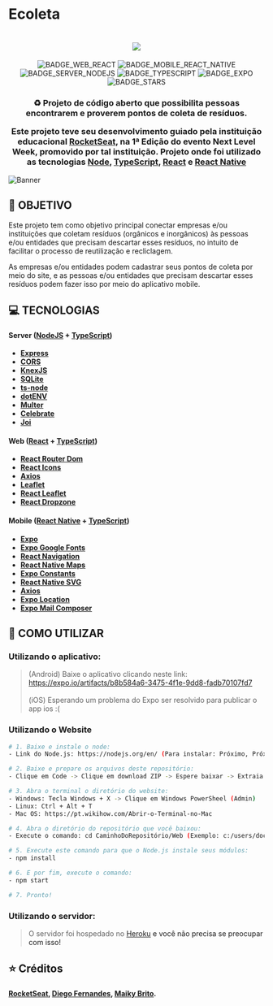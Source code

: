 # Ecoleta
<h1 align=center>
<img src="https://lh3.googleusercontent.com/pw/ACtC-3cPHvtbek_SSKZ6b7a21TNL3zEK6CJ8zSXtmhiKOI3cWcZqAPtWjKWSzFf1zj1MnJ1Vm_-_6Cz7c-Iwq2untB78eTHUKcey18kErLgR-l2Da1-sBGpwBPnz7gZNrXj71EusgzMmCtCoYMIqNJ8saNE=w1323-h658-no?authuser=0" />
</h1>

<div align="center">

![BADGE_WEB_REACT] ![BADGE_MOBILE_REACT_NATIVE] ![BADGE_SERVER_NODEJS] ![BADGE_TYPESCRIPT] ![BADGE_EXPO] ![BADGE_STARS]

</div>

<h3 align="center">

♻️ Projeto de código aberto que possibilita pessoas encontrarem e proverem pontos de coleta de resíduos.

Este projeto teve seu desenvolvimento guiado pela instituição educacional <a href="www.rocketseat.com">**RocketSeat**<a>, na 1ª Edição do evento Next Level Week, promovido por tal instituição. Projeto onde foi utilizado as tecnologias <a href="https://nodejs.org/en/">**Node**<a>, <a href="https://www.typescriptlang.org">**TypeScript**<a>, <a href="https://reactjs.org">**React**<a> e <a href="https://reactnative.dev">**React Native**<a>

</h3>

![Banner](https://i.imgur.com/RmPQHOV.png)

## **:dart: OBJETIVO**

Este projeto tem como objetivo principal conectar empresas e/ou instituições que coletam resíduos (orgânicos e inorgânicos) às pessoas e/ou entidades que precisam descartar esses resíduos, no intuito de facilitar o processo de reutilização e recliclagem.

As empresas e/ou entidades podem cadastrar seus pontos de coleta por meio do site, e as pessoas e/ou entidades que precisam descartar esses resíduos podem fazer isso por meio do aplicativo mobile.

## **:computer: TECNOLOGIAS**


#### **Server** ([NodeJS][node] + [TypeScript][typescript])

  - **[Express][express]**
  - **[CORS][cors]**
  - **[KnexJS][knex]**
  - **[SQLite][sqlite3]**
  - **[ts-node][tsnode]**
  - **[dotENV][dotenv]**
  - **[Multer][multer]**
  - **[Celebrate][celebrate]**
  - **[Joi][joi]**


#### **Web** ([React][react] + [TypeScript][typescript])

  - **[React Router Dom][react_router_dom]**
  - **[React Icons][react_icons]**
  - **[Axios][axios]**
  - **[Leaflet][leaflet]**
  - **[React Leaflet][react_leaflet]**
  - **[React Dropzone][react_dropzone]**



#### **Mobile** ([React Native][react_native] + [TypeScript][typescript])

  - **[Expo][expo]**
  - **[Expo Google Fonts][expo_google_fonts]**
  - **[React Navigation][react_navigation]**
  - **[React Native Maps][react_native_maps]**
  - **[Expo Constants][expo_constants]**
  - **[React Native SVG][react_native_svg]**
  - **[Axios][axios]**
  - **[Expo Location][expo_location]**
  - **[Expo Mail Composer][expo_mail_composer]**


## **:game_die: COMO UTILIZAR**

### Utilizando o aplicativo:
> (Android) Baixe o aplicativo  clicando neste link: https://expo.io/artifacts/b8b584a6-3475-4f1e-9dd8-fadb70107fd7<br><br>
> (iOS) Esperando um problema do Expo ser resolvido para publicar o app ios :(

### Utilizando o Website

```sh
# 1. Baixe e instale o node:
- Link do Node.js: https://nodejs.org/en/ (Para instalar: Próximo, Próximo, Próximo...)

# 2. Baixe e prepare os arquivos deste repositório:
- Clique em Code -> Clique em download ZIP -> Espere baixar -> Extraia o arquivo baixado

# 3. Abra o terminal o diretório do website:
- Windows: Tecla Windows + X -> Clique em Windows PowerSheel (Admin)
- Linux: Ctrl + Alt + T
- Mac OS: https://pt.wikihow.com/Abrir-o-Terminal-no-Mac

# 4. Abra o diretório do repositório que você baixou:
- Execute o comando: cd CaminhoDoRepositório/Web (Exemplo: c:/users/documents/woen/Ecoleta/Web)

# 5. Execute este comando para que o Node.js instale seus módulos:
- npm install

# 6. E por fim, execute o comando:
- npm start

# 7. Pronto!
```

### Utilizando o servidor:
> O servidor foi hospedado no <a href="www.heroku.com">Heroku<a> e você não precisa se preocupar com isso!

## :star: Créditos 

<h4> 
  
  <a href="https://www.instagram.com/rocketseat_oficial/">**RocketSeat**<a>, 
  <a href="https://www.instagram.com/dieegosf/">**Diego Fernande**s<a>,
  <a href="https://www.instagram.com/maykbrito/">**Maiky Brito**<a>.
  
<h4>


<!-- Technologies -->

[react]: https://reactjs.org/

[typescript]: https://www.typescriptlang.org/

[node]: https://nodejs.org/en/

[leaflet]: https://react-leaflet.js.org/en/

[react_native]: http://www.reactnative.com/

[express]: https://expressjs.com/

[cors]: https://expressjs.com/en/resources/middleware/cors.html

[knex]: http://knexjs.org/

[sqlite3]: https://github.com/mapbox/node-sqlite3

[tsnode]: https://github.com/TypeStrong/ts-node

[react_leaflet]: https://react-leaflet.js.org/

[react_router_dom]: https://github.com/ReactTraining/react-router/tree/master/packages/react-router-dom

[react_icons]: https://react-icons.github.io/react-icons/

[axios]: https://github.com/axios/axios

[dotenv]: https://github.com/motdotla/dotenv

[expo]: https://expo.io/

[expo_google_fonts]: https://github.com/expo/google-fonts

[react_navigation]: https://reactnavigation.org/

[react_native_maps]: https://github.com/react-native-community/react-native-maps

[expo_constants]: https://docs.expo.io/versions/latest/sdk/constants/

[react_native_svg]: https://github.com/react-native-community/react-native-svg

[expo_location]: https://docs.expo.io/versions/latest/sdk/location/

[expo_mail_composer]: https://docs.expo.io/versions/latest/sdk/mail-composer/

[font_awesome]: https://fontawesome.com/

[multer]: https://github.com/expressjs/multer

[celebrate]: https://github.com/arb/celebrate

[joi]: https://github.com/hapijs/joi

[react_dropzone]: https://github.com/react-dropzone/react-dropzone

[yarn]: https://classic.yarnpkg.com/en/docs/install/#debian-stable

<!-- Badges -->


[BADGE_WEB_REACT]: https://img.shields.io/badge/web-react-blue

[BADGE_MOBILE_REACT_NATIVE]: https://img.shields.io/badge/mobile-react%20native-blueviolet

[BADGE_EXPO]: https://img.shields.io/badge/mobile-expo-black

[BADGE_SERVER_NODEJS]: https://img.shields.io/badge/server-nodejs-important

[BADGE_STARS]: https://img.shields.io/github/stars/Woen8/Ecoleta?style=social

[BADGE_TYPESCRIPT]: https://badges.frapsoft.com/typescript/code/typescript.png?v=101
